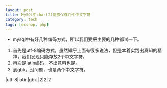 ```yaml
---
layout: post
title: MySQL中char(2)能够保存几个中文字符
category: tech
tags: [ecshop, php]
---
```



- mysql中有好几种编码方式，所以我们要把主要的几种都试一下。

1. 首先是utf-8编码方式，虽然知乎上面有很多说法，但是本着实践出真知的精神，我们发现只能存放2个中文字符。
2. 再次是latin编码，不出意料也是。
3. 到gbk，没问题，也是两个中文字符。

|utf-8|latin|gbk
|2|2|2